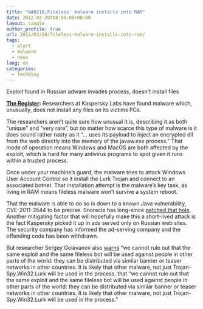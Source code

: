 ```yaml
---
title: "&#8216;Fileless' malware installs into RAM"
date: 2012-03-20T08:55:00+00:00
layout: single
author_profile: true
url: 2012/03/20/fileless-malware-installs-into-ram/
tags:
  - alert
  - malware
  - news
lang: en
categories: 
  - TechBlog
---
```

Exploit found in Russian adware invades process, doesn't install files 

<a href="http://www.theregister.co.uk/" target="_blank"><strong>The Register</strong></a>**:** Researchers at Kaspersky Labs have found malware which, unusually, does not install any files on its victims PCs. 

The researchers aren’t quite sure how unusual it is, describing it as both “unique” and “very rare”, but no matter how scarce this type of malware is it does sound rather nasty as it “… uses its payload to inject an encrypted dll from the web directly into the memory of the javaw.exe process.” That mode of operation means Windows and MacOS are both affected by the exploit, which is hard for many antivirus programs to spot given it runs within a trusted process. 

Once under your machine’s guard, the malware tries to attack Windows User Account Control so it install the Lurk Trojan and connect to an associated botnet. That installation attempt is the malware’s key task, as living in RAM means fileless malware won’t survive a system reboot. 

That the malware is able to do so is down to a known Java vulnerability, CVE-2011-3544 to be precise. Snoracle has long-since [patched that hole](http://www.oracle.com/technetwork/topics/security/javacpuoct2011-443431.html). Another mitigating factor that will hopefully make this a short-lived attack is the fact Kaspersky picked it up in ads served only on Russian web sites. The security company has informed the ad-serving company and the offending code has been withdrawn. 

But researcher Sergey Golavanov also [warns](http://www.securelist.com/en/blog/687/A_unique_fileless_bot_attacks_news_site_visitors) “we cannot rule out that the same exploit and the same fileless bot will be used against people in other parts of the world: they can be distributed via similar banner or teaser networks in other countries. It is likely that other malware, not just Trojan-Spy.Win32.Lurk will be used in the process. that “we cannot rule out that the same exploit and the same fileless bot will be used against people in other parts of the world: they can be distributed via similar banner or teaser networks in other countries. It is likely that other malware, not just Trojan-Spy.Win32.Lurk will be used in the process.”